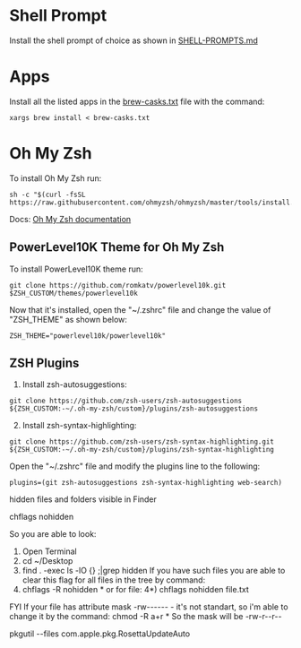 # Shell Prompt
Install the shell prompt of choice as shown in [SHELL-PROMPTS.md](https://github.com/adreaskar/mac-setup/blob/master/pages/SHELL-PROMPTS.md)

# Apps
Install all the listed apps in the [brew-casks.txt](https://github.com/adreaskar/mac-setup/blob/master/brew-casks.txt) file  with the command:
```
xargs brew install < brew-casks.txt
```


# Oh My Zsh
To install Oh My Zsh run:
```
sh -c "$(curl -fsSL https://raw.githubusercontent.com/ohmyzsh/ohmyzsh/master/tools/install.sh)"
```
Docs: [Oh My Zsh documentation](https://github.com/ohmyzsh/ohmyzsh/wiki)

## PowerLevel10K Theme for Oh My Zsh
To install PowerLevel10K theme run:
```
git clone https://github.com/romkatv/powerlevel10k.git $ZSH_CUSTOM/themes/powerlevel10k
```
Now that it's installed, open the "~/.zshrc" file and change the value of "ZSH_THEME" as shown below:
```
ZSH_THEME="powerlevel10k/powerlevel10k"
```

## ZSH Plugins

1) Install zsh-autosuggestions:
```
git clone https://github.com/zsh-users/zsh-autosuggestions ${ZSH_CUSTOM:-~/.oh-my-zsh/custom}/plugins/zsh-autosuggestions
```
2) Install zsh-syntax-highlighting:
```
git clone https://github.com/zsh-users/zsh-syntax-highlighting.git ${ZSH_CUSTOM:-~/.oh-my-zsh/custom}/plugins/zsh-syntax-highlighting
```
Open the "~/.zshrc" file and modify the plugins line to the following:
```
plugins=(git zsh-autosuggestions zsh-syntax-highlighting web-search)
```


 hidden files and folders visible in Finder

 chflags nohidden <files>

 So you are able to look:
1) Open Terminal
2) cd ~/Desktop
3) find . -exec ls -lO {} \;|grep hidden
If you have such files you are able to clear this flag for all files in the tree by command:
4) chflags -R nohidden *
or for file:
4*) chflags nohidden file.txt

FYI If your file has attribute mask -rw------ - it's not standart, so i'm able to change it by the command:
chmod -R a+r *
So the mask will be -rw-r--r--


pkgutil --files com.apple.pkg.RosettaUpdateAuto
